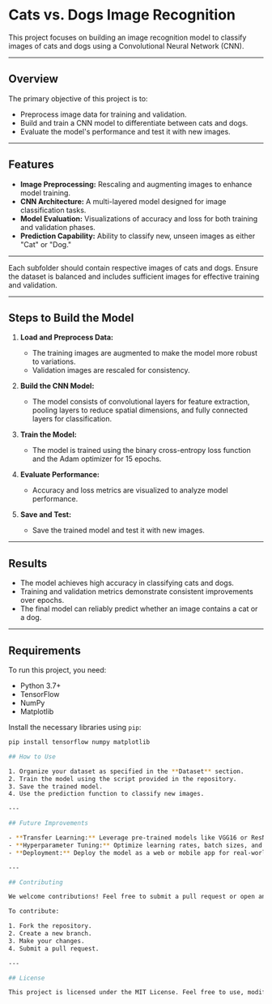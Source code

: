 # Cats vs. Dogs Image Recognition

This project focuses on building an image recognition model to classify images of cats and dogs using a Convolutional Neural Network (CNN).

---

## Overview

The primary objective of this project is to:
- Preprocess image data for training and validation.
- Build and train a CNN model to differentiate between cats and dogs.
- Evaluate the model's performance and test it with new images.

---

## Features

- **Image Preprocessing:** Rescaling and augmenting images to enhance model training.
- **CNN Architecture:** A multi-layered model designed for image classification tasks.
- **Model Evaluation:** Visualizations of accuracy and loss for both training and validation phases.
- **Prediction Capability:** Ability to classify new, unseen images as either "Cat" or "Dog."

---
Each subfolder should contain respective images of cats and dogs. Ensure the dataset is balanced and includes sufficient images for effective training and validation.

---

## Steps to Build the Model

1. **Load and Preprocess Data:**
   - The training images are augmented to make the model more robust to variations.
   - Validation images are rescaled for consistency.

2. **Build the CNN Model:**
   - The model consists of convolutional layers for feature extraction, pooling layers to reduce spatial dimensions, and fully connected layers for classification.

3. **Train the Model:**
   - The model is trained using the binary cross-entropy loss function and the Adam optimizer for 15 epochs.

4. **Evaluate Performance:**
   - Accuracy and loss metrics are visualized to analyze model performance.

5. **Save and Test:**
   - Save the trained model and test it with new images.

---

## Results

- The model achieves high accuracy in classifying cats and dogs.
- Training and validation metrics demonstrate consistent improvements over epochs.
- The final model can reliably predict whether an image contains a cat or a dog.

---

## Requirements

To run this project, you need:
- Python 3.7+
- TensorFlow
- NumPy
- Matplotlib

Install the necessary libraries using `pip`:
```bash
pip install tensorflow numpy matplotlib

## How to Use

1. Organize your dataset as specified in the **Dataset** section.
2. Train the model using the script provided in the repository.
3. Save the trained model.
4. Use the prediction function to classify new images.

---

## Future Improvements

- **Transfer Learning:** Leverage pre-trained models like VGG16 or ResNet to improve accuracy.
- **Hyperparameter Tuning:** Optimize learning rates, batch sizes, and other parameters.
- **Deployment:** Deploy the model as a web or mobile app for real-world use.

---

## Contributing

We welcome contributions! Feel free to submit a pull request or open an issue for suggestions, improvements, or bug reports.

To contribute:

1. Fork the repository.
2. Create a new branch.
3. Make your changes.
4. Submit a pull request.

---

## License

This project is licensed under the MIT License. Feel free to use, modify, and distribute it as needed.



 
